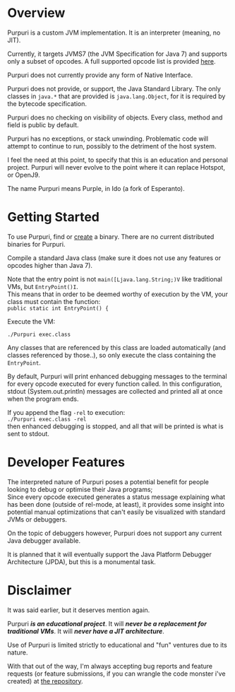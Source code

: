 # Overview

Purpuri is a custom JVM implementation. It is an interpreter (meaning, no JIT).

Currently, it targets JVMS7 (the JVM Specification for Java 7) and supports only a subset of opcodes. A full supported opcode list is provided [here](spec.md).

Purpuri does not currently provide any form of Native Interface.

Purpuri does not provide, or support, the Java Standard Library. The only classes in `java.*` that are provided is `java.lang.Object`, for it is required by the bytecode specification.

Purpuri does no checking on visibility of objects. Every class, method and field is public by default.

Purpuri has no exceptions, or stack unwinding. Problematic code will attempt to continue to run, possibly to the detriment of the host system.

I feel the need at this point, to specify that this is an education and personal project. Purpuri will never evolve to the point where it can replace Hotspot, or OpenJ9.

The name Purpuri means Purple, in Ido (a fork of Esperanto).

# Getting Started

To use Purpuri, find or [create](https://github.com/TheCurle/Purpuri) a binary. There are no current distributed binaries for Purpuri.

Compile a standard Java class (make sure it does not use any features or opcodes higher than Java 7).

Note that the entry point is not `main([Ljava.lang.String;)V` like traditional VMs, but `EntryPoint()I`.  
This means that in order to be deemed worthy of execution by the VM, your class must contain the function:  
``public static int EntryPoint() {``

Execute the VM:

``./Purpuri exec.class``

Any classes that are referenced by this class are loaded automatically (and classes referenced by those..), so only execute the class containing the `EntryPoint`.

By default, Purpuri will print enhanced debugging messages to the terminal for every opcode executed for every function called. In this configuration, stdout (System.out.println) messages are collected and printed all at once when the program ends.

If you append the flag `-rel` to execution:  
``./Purpuri exec.class -rel``  
then enhanced debugging is stopped, and all that will be printed is what is sent to stdout.


# Developer Features

The interpreted nature of Purpuri poses a potential benefit for people looking to debug or optimise their Java programs;  
Since every opcode executed generates a status message explaining what has been done (outside of rel-mode, at least), it provides some insight into potential manual optimizations that can't easily be visualized with standard JVMs or debuggers.

On the topic of debuggers however, Purpuri does not support any current Java debugger available.

It is planned that it will eventually support the Java Platform Debugger Architecture (JPDA), but this is a monumental task.


# Disclaimer

It was said earlier, but it deserves mention again.

Purpuri ***is an educational project***. It will ***never be a replacement for traditional VMs***. It will ***never have a JIT architecture***.

Use of Purpuri is limited strictly to educational and "fun" ventures due to its nature.

With that out of the way, I'm always accepting bug reports and feature requests (or feature submissions, if you can wrangle the code monster i've created) at [the repository](https://github.com/TheCurle/Purpuri).